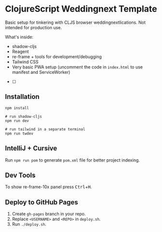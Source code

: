 # ClojureScript Weddingnext Template
Basic setup for tinkering with CLJS browser weddingnextlications. Not intended for production use.

What's inside:

- shadow-cljs
- Reagent
- re-frame + tools for development/debugging
- Tailwind CSS
- Very basic PWA setup (uncomment the code in `index.html` to use manifest and ServiceWorker)
- [ ]
## Installation
```shell
npm install

# run shadow-cljs
npm run dev

# run tailwind in a separate terminal
npm run twdev
```

## IntelliJ + Cursive
Run `npm run pom` to generate `pom.xml` file for better project indexing.

## Dev Tools
To show re-frame-10x panel press <kbd>Ctrl</kbd>+<kbd>H</kbd>.

## Deploy to GitHub Pages
1. Create `gh-pages` branch in your repo.
2. Replace `<USERNAME>` and `<REPO>` in `deploy.sh`.
3. Run `./deploy.sh`.
